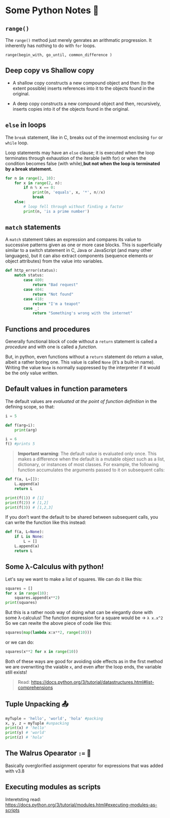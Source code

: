 # Some Python Notes 🐍
## `range()`
The `range()` method just merely genrates an arithmatic progression. It inherently has nothing to do with `for` loops. 
```
range(begin_with, go_until, common_difference )
```
## Deep copy vs Shallow copy 
- A shallow copy constructs a new compound object and then (to the extent possible) inserts references into it to the objects found in the original.

- A deep copy constructs a new compound object and then, recursively, inserts copies into it of the objects found in the original.

## `else` in loops 
The `break` statement, like in C, breaks out of the innermost enclosing `for` or `while` loop.

Loop statements may have an `else` clause; it is executed when the loop terminates through exhaustion of the iterable (with for) or when the condition becomes false (with while),**but not when the loop is terminated by a break statement.**

```py
for n in range(2, 10):
    for x in range(2, n):
        if n % x == 0:
            print(n, 'equals', x, '*', n//x)
            break
    else:
        # loop fell through without finding a factor
        print(n, 'is a prime number')
```

## `match` statements 
A `match` statement takes an expression and compares its value to successive patterns given as one or more case blocks. This is superficially similar to a switch statement in C, Java or JavaScript (and many other languages), but it can also extract components (sequence elements or object attributes) from the value into variables.
```py
def http_error(status):
    match status:
        case 400:
            return "Bad request"
        case 404:
            return "Not found"
        case 418:
            return "I'm a teapot"
        case _:
            return "Something's wrong with the internet"
```
## Functions and procedures 
Generally functional block of code without a `return` statement is called a *procedure* and with one is called a *function*. 

But, in python, even functions without a `return` statement do return a value, albeit a rather boring one. This value is called `None` (it’s a built-in name). Writing the value `None` is normally suppressed by the interpreter if it would be the only value written.

## Default values in function parameters 
The default values are *evaluated at the point of function definition* in the defining scope, so that: 
```py 
i = 5

def f(arg=i):
    print(arg)

i = 6
f() #prints 5
```
>**Important warning**: The default value is evaluated only once. This makes a difference when the default is a mutable object such as a list, dictionary, or instances of most classes. For example, the following function accumulates the arguments passed to it on subsequent calls:
```py 
def f(a, L=[]):
    L.append(a)
    return L

print(f(1)) # [1]
print(f(2)) # [1,2]
print(f(3)) # [1,2,3]
``` 
If you don’t want the default to be shared between subsequent calls, you can write the function like this instead:

```py
def f(a, L=None):
    if L is None:
        L = []
    L.append(a)
    return L
```
## Some λ-Calculus with python! 

Let's say we want to make a list of squares. We can do it like this: 
```py 
squares = []
for x in range(10): 
    squares.append(x**2)
print(squares) 
```
But this is a rather noob way of doing what can be elegantly done with some λ-calculus! 
The function expression for a square would be -> `λ x.x^2`
So we can rewite the above piece of code like this: 
```py
squares(map(lambda x:x**2, range(10))) 
```
or we can do: 
```py 
squares(x**2 for x in range(10))
```
Both of these ways are good for avoiding side effects as in the first method we are overwriting the vaiable `x`, and even after the loop ends, the variable still exists! 

> Read: https://docs.python.org/3/tutorial/datastructures.html#list-comprehensions

## Tuple Unpacking 📤
```py 
myTuple = 'hello', 'world', 'hola' #packing
x, y, z = myTuple #unpacking 
print(x) # 'hello' 
print(y) # 'world' 
print(z) # 'hola' 
```

## The Walrus Opearator `:=` 🦭
Basically overglorified assignment operator for expressions that was added with v3.8

## Executing modules as scripts 
Interetsting read: https://docs.python.org/3/tutorial/modules.html#executing-modules-as-scripts
